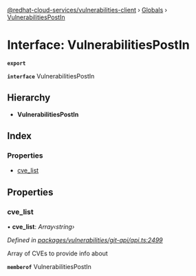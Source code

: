 [@redhat-cloud-services/vulnerabilities-client](../README.md) › [Globals](../globals.md) › [VulnerabilitiesPostIn](vulnerabilitiespostin.md)

# Interface: VulnerabilitiesPostIn

**`export`** 

**`interface`** VulnerabilitiesPostIn

## Hierarchy

* **VulnerabilitiesPostIn**

## Index

### Properties

* [cve_list](vulnerabilitiespostin.md#cve_list)

## Properties

###  cve_list

• **cve_list**: *Array‹string›*

*Defined in [packages/vulnerabilities/git-api/api.ts:2499](https://github.com/RedHatInsights/javascript-clients/blob/master/packages/vulnerabilities/git-api/api.ts#L2499)*

Array of CVEs to provide info about

**`memberof`** VulnerabilitiesPostIn
